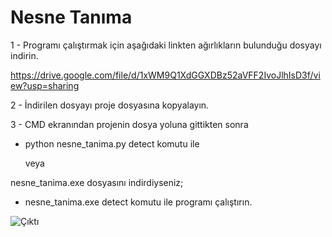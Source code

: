 # Nesne Tanıma

1 - Programı çalıştırmak için aşağıdaki linkten ağırlıkların bulunduğu dosyayı indirin.

https://drive.google.com/file/d/1xWM9Q1XdGGXDBz52aVFF2IvoJlhIsD3f/view?usp=sharing

2 - İndirilen dosyayı proje dosyasına kopyalayın.

3 - CMD ekranından projenin dosya yoluna gittikten sonra

- python nesne_tanima.py detect komutu ile 

     veya
 
 nesne_tanima.exe dosyasını indirdiyseniz;
-   nesne_tanima.exe detect 
 komutu ile programı çalıştırın.
 

![Çıktı](https://mega.nz/file/np8HQaLK#7x1Jy_E13MDHUypTXYT75AVeYd2a6SubE9MrXt8JXV4)
